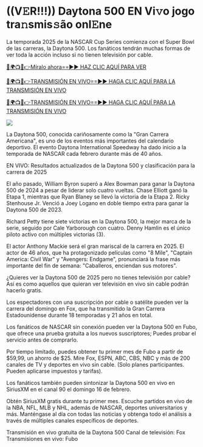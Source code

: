# ((V𝙴R!!!)) Daytona 500 EN Vi𝚟o jogo tra𝚗smis𝚜ão onl𝙴ne #

La temporada 2025 de la NASCAR Cup Series comienza con el Super Bowl de las carreras, la Daytona 500. Los fanáticos tendrán muchas formas de ver toda la acción incluso si no tienen televisión por cable.

[🔴🌍📺📱👉Míralo ahora==►► HAZ CLIC AQUÍ PARA VER](https://t.co/BZ3uwsHPH6)

[🔴🌍📺📱👉TRANSMISIÓN EN VIVO==►► HAGA CLIC AQUÍ PARA LA TRANSMISIÓN EN VIVO](https://t.co/BZ3uwsHPH6)

[🔴🌍📺📱👉TRANSMISIÓN EN VIVO==►► HAGA CLIC AQUÍ PARA LA TRANSMISIÓN EN VIVO](https://t.co/BZ3uwsHPH6)

<a href="https://t.co/BZ3uwsHPH6" rel="nofollow" data-target="animated-image.originalLink"><img src="https://camo.githubusercontent.com/1be82823e85778f8a57db5ea2a2e46822e8721e5be32dc31a466a7df3bb16d49/68747470733a2f2f636c6173736963616c7363686f6f6c6f6662616c6c65746c692e636f6d2f6e686b2f72676273727465672e676966" data-canonical-src="https://classicalschoolofballetli.com/nhk/rgbsrteg.gif" style="max-width: 100%; display: inline-block;" data-target="animated-image.originalImage"></a>

La Daytona 500, conocida cariñosamente como la "Gran Carrera Americana", es uno de los eventos más importantes del calendario deportivo. El evento Daytona International Speedway ha dado inicio a la temporada de NASCAR cada febrero durante más de 40 años.

EN VIVO: Resultados actualizados de la Daytona 500 y clasificación para la carrera de 2025

El año pasado, William Byron superó a Alex Bowman para ganar la Daytona 500 de 2024 a pesar de liderar solo cuatro vueltas. Chase Elliott ganó la Etapa 1, mientras que Ryan Blaney se llevó la victoria de la Etapa 2. Ricky Stenhouse Jr. Venció a Joey Logano en doble tiempo extra para ganar la Daytona 500 de 2023.

Richard Petty tiene siete victorias en la Daytona 500, la mejor marca de la serie, seguido por Cale Yarborough con cuatro. Denny Hamlin es el único piloto activo con múltiples victorias (3).

El actor Anthony Mackie será el gran mariscal de la carrera en 2025. El actor de 46 años, que ha protagonizado películas como "8 Mile", "Captain America: Civil War" y "Avengers: Endgame", pronunciará la frase más importante del fin de semana: "Caballeros, enciendan sus motores".

¿Quieres ver la Daytona 500 de 2025 pero no tienes televisión por cable? Así es como aquellos que quieran ver televisión en vivo sin cable podrán hacerlo gratis.

Los espectadores con una suscripción por cable o satélite pueden ver la carrera del domingo en Fox, que ha transmitido la Gran Carrera Estadounidense durante 18 temporadas y 21 años en total.

Los fanáticos de NASCAR sin conexión pueden ver la Daytona 500 en Fubo, que ofrece una prueba gratuita a los nuevos suscriptores; Puedes probar el servicio antes de comprarlo.

Por tiempo limitado, puedes obtener tu primer mes de Fubo a partir de $59,99, un ahorro de $25. Mire Fox, ESPN, ABC, CBS, NBC y más de 200 canales de TV y deportes en vivo sin cable. (Solo planes participantes. Pueden aplicarse impuestos y tarifas).

Los fanáticos también pueden sintonizar la Daytona 500 en vivo en SiriusXM en el canal 90 el domingo 16 de febrero.

Obtén SiriusXM gratis durante tu primer mes. Escuche partidos en vivo de la NBA, NFL, MLB y NHL, además de NASCAR, deportes universitarios y más. Manténgase al día con todas las noticias y obtenga todo el análisis a través de múltiples canales específicos de deportes.

Transmisión en vivo gratuita de la Daytona 500
Canal de televisión: Fox
Transmisiones en vivo: Fubo
